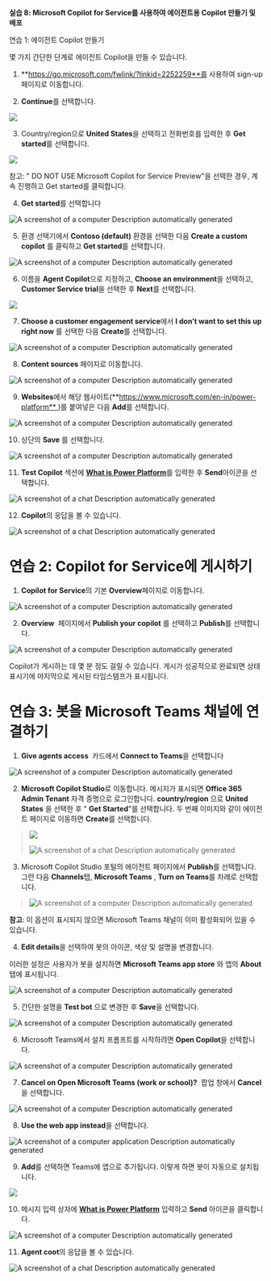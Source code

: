 **실습 8: Microsoft Copilot for Service를 사용하여 에이전트용 Copilot
만들기 및 배포**

연습 1: 에이전트 Copilot 만들기

몇 가지 간단한 단계로 에이전트 Copilot을 만들 수 있습니다.

1.  **https://go.microsoft.com/fwlink/?linkid=2252259**를 사용하여
    sign-up 페이지로 이동합니다.

2.  **Continue**를 선택합니다.

![](./media/image1.png)

3.  Country/region으로 **United States**을 선택하고 전화번호를 입력한 후
    **Get started**를 선택합니다.

![](./media/image2.png)

참고: " DO NOT USE Microsoft Copilot for Service Preview"을 선택한 경우,
계속 진행하고 Get started를 클릭합니다.

4.  **Get started**를 선택합니다

![A screenshot of a computer Description automatically
generated](./media/image3.png)

5.  환경 선택기에서 **Contoso (default)** 환경을 선택한 다음 **Create a
    custom copilot** 를 클릭하고 **Get started**를 선택합니다.

![A screenshot of a computer Description automatically
generated](./media/image4.png)

6.  이름을 **Agent Copilot**으로 지정하고, **Choose an environment**을
    선택하고, **Customer Service trial**을 선택한 후 **Next**를
    선택합니다.

![](./media/image5.png)

7.  **Choose a customer engagement service**에서 **I don’t want to set
    this up right now** 를 선택한 다음 **Create**를 선택합니다.

![A screenshot of a computer Description automatically
generated](./media/image6.png)

8.  **Content sources** 페이지로 이동합니다.

![A screenshot of a computer Description automatically
generated](./media/image7.png)

9.  **Websites**에서 해당
    웹사이트(**https://www.microsoft.com/en-in/power-platform** )를
    붙여넣은 다음 **Add**를 선택합니다.

![A screenshot of a computer Description automatically
generated](./media/image8.png)

10. 상단의 **Save** 를 선택합니다.

![A screenshot of a computer Description automatically
generated](./media/image9.png)

11. **Test Copilot** 섹션에 [**What is Power
    Platform**](urn:gd:lg:a:send-vm-keys)를 입력한 후 **Send**아이콘을
    선택합니다.

![A screenshot of a chat Description automatically
generated](./media/image10.png)

12. **Copilot**의 응답을 볼 수 있습니다.

![A screenshot of a chat Description automatically
generated](./media/image11.png)

# 연습 2: Copilot for Service에 게시하기

1.  **Copilot for Service**의 기본 **Overview**페이지로 이동합니다.

![A screenshot of a computer Description automatically
generated](./media/image12.png)

2.  **Overview**  페이지에서 **Publish your copilot** 를 선택하고
    **Publish**를 선택합니다.

![A screenshot of a computer Description automatically
generated](./media/image13.png)

Copilot가 게시하는 데 몇 분 정도 걸릴 수 있습니다. 게시가 성공적으로
완료되면 상태 표시기에 마지막으로 게시된 타임스탬프가 표시됩니다.

# 연습 3: 봇을 Microsoft Teams 채널에 연결하기

1.  **Give agents access**  카드에서 **Connect to Teams**을 선택합니다

![A screenshot of a computer Description automatically
generated](./media/image14.png)

2.  **Microsoft Copilot Studio**로 이동합니다. 메시지가 표시되면
    **Office 365 Admin Tenant** 자격 증명으로 로그인합니다.
    **country/region** 으로 **United States** 을 선택한 후 " **Get
    Started**"를 선택합니다. 두 번째 이미지와 같이 에이전트 페이지로
    이동하면 **Create**를 선택합니다.

> ![](./media/image15.png)
>
> ![A screenshot of a chat Description automatically
> generated](./media/image16.png)

3.  Microsoft Copilot Studio 포털의 에이전트 페이지에서 **Publish**를
    선택합니다. 그런 다음 **Channels**탭, **Microsoft Teams** , **Turn
    on Teams**를 차례로 선택합니다.

> ![A screenshot of a computer Description automatically
> generated](./media/image17.png)

**참고**: 이 옵션이 표시되지 않으면 Microsoft Teams 채널이 이미
활성화되어 있을 수 있습니다.

4.  **Edit details**을 선택하여 봇의 아이콘, 색상 및 설명을 변경합니다.

이러한 설정은 사용자가 봇을 설치하면 **Microsoft Teams app store** 와
앱의 **About** 탭에 표시됩니다.

![A screenshot of a computer Description automatically
generated](./media/image18.png)

5.  간단한 설명을 **Test bot** 으로 변경한 후 **Save**을 선택합니다.

![A screenshot of a computer Description automatically
generated](./media/image19.png)

6.  Microsoft Teams에서 설치 프롬프트를 시작하려면 **Open Copilot**을
    선택합니다.

![A screenshot of a computer Description automatically
generated](./media/image20.png)

7.  **Cancel on Open Microsoft Teams (work or school)?**  팝업 창에서
    **Cancel**을 선택합니다.

![A screenshot of a computer Description automatically
generated](./media/image21.png)

8.  **Use the web app instead**을 선택합니다.

![A screenshot of a computer application Description automatically
generated](./media/image22.png)

9.  **Add**를 선택하면 Teams에 앱으로 추가됩니다. 이렇게 하면 봇이
    자동으로 설치됩니다.

![](./media/image23.png)

10. 메시지 입력 상자에 [**What is Power
    Platform**](urn:gd:lg:a:send-vm-keys) 입력하고 **Send** 아이콘을
    클릭합니다.

![A screenshot of a computer Description automatically
generated](./media/image24.png)

11. **Agent coot**의 응답을 볼 수 있습니다.

![A screenshot of a chat Description automatically
generated](./media/image25.png)
